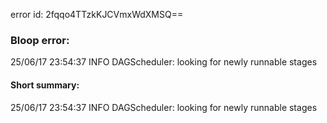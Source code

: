 error id: 2fqqo4TTzkKJCVmxWdXMSQ==
### Bloop error:

25/06/17 23:54:37 INFO DAGScheduler: looking for newly runnable stages
#### Short summary: 

25/06/17 23:54:37 INFO DAGScheduler: looking for newly runnable stages